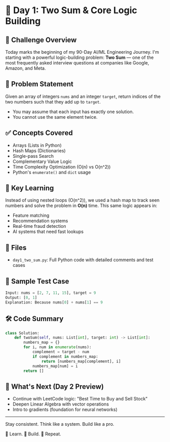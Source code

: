 # 📅 Day 1: Two Sum & Core Logic Building

## 🚀 Challenge Overview

Today marks the beginning of my 90-Day AI/ML Engineering Journey. I'm starting with a powerful logic-building problem: **Two Sum** — one of the most frequently asked interview questions at companies like Google, Amazon, and Meta.

## 🎯 Problem Statement

Given an array of integers `nums` and an integer `target`, return indices of the two numbers such that they add up to `target`.

* You may assume that each input has exactly one solution.
* You cannot use the same element twice.

## ✅ Concepts Covered

* Arrays (Lists in Python)
* Hash Maps (Dictionaries)
* Single-pass Search
* Complementary Value Logic
* Time Complexity Optimization (O(n) vs O(n^2))
* Python's `enumerate()` and `dict` usage

## 🧠 Key Learning

Instead of using nested loops (O(n^2)), we used a hash map to track seen numbers and solve the problem in **O(n)** time. This same logic appears in:

* Feature matching
* Recommendation systems
* Real-time fraud detection
* AI systems that need fast lookups

## 📁 Files

* `day1_two_sum.py`: Full Python code with detailed comments and test cases

## 🧪 Sample Test Case

```python
Input: nums = [2, 7, 11, 15], target = 9
Output: [0, 1]
Explanation: Because nums[0] + nums[1] == 9
```

## 🛠️ Code Summary

```python
class Solution:
    def twoSum(self, nums: List[int], target: int) -> List[int]:
        numbers_map = {}
        for i, num in enumerate(nums):
            complement = target - num
            if complement in numbers_map:
                return [numbers_map[complement], i]
            numbers_map[num] = i
        return []
```

## 🧩 What's Next (Day 2 Preview)

* Continue with LeetCode logic: "Best Time to Buy and Sell Stock"
* Deepen Linear Algebra with vector operations
* Intro to gradients (foundation for neural networks)

---

Stay consistent. Think like a system. Build like a pro.

🧠 Learn. 🔨 Build. 🚀 Repeat.
